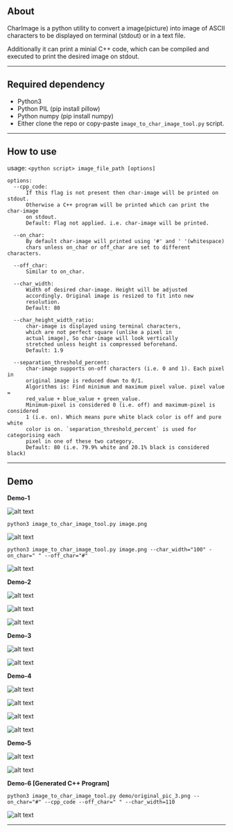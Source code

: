 ## About

CharImage is a python utility to convert a image(picture) into image of ASCII characters to be displayed on terminal (stdout) or in a text file.

Additionally it can print a minial C++ code, which can be compiled and executed to print the desired image on stdout.

-------------------------------------------------------------------------------------------------------
## Required dependency
- Python3
- Python PIL (pip install pillow)
- Python numpy (pip install numpy)
- Either clone the repo or copy-paste `image_to_char_image_tool.py` script.

-------------------------------------------------------------------------------------------------------
## How to use

usage: `<python script> image_file_path [options]`

```
options:
  --cpp_code:
      If this flag is not present then char-image will be printed on stdout.
      Otherwise a C++ program will be printed which can print the char-image
      on stdout.
      Default: Flag not applied. i.e. char-image will be printed.

  --on_char: 
      By default char-image will printed using '#' and ' '(whitespace)
      chars unless on_char or off_char are set to different characters.

  --off_char:
      Similar to on_char.

  --char_width:
      Width of desired char-image. Height will be adjusted
      accordingly. Original image is resized to fit into new
      resolution.
      Default: 80

  --char_height_width_ratio:
      char-image is displayed using terminal characters,
      which are not perfect square (unlike a pixel in
      actual image), So char-image will look vertically
      stretched unless height is compressed beforehand.
      Default: 1.9

  --separation_threshold_percent:
      char-image supports on-off characters (i.e. 0 and 1). Each pixel in
      original image is reduced down to 0/1.
      Algorithms is: Find minimum and maximum pixel value. pixel value =
      red_value + blue_value + green_value.
      Minimum-pixel is considered 0 (i.e. off) and maximum-pixel is considered
      1 (i.e. on). Which means pure white black color is off and pure white
      color is on. `separation_threshold_percent` is used for categorising each
      pixel in one of these two category.
      Default: 80 (i.e. 79.9% white and 20.1% black is considered black)
```
-------------------------------------------------------------------------------------------------------


## Demo

**Demo-1**

![alt text](https://raw.githubusercontent.com/mohitmv/char_image/master/demo/original_pic_1.png "Showcase-1")

`python3 image_to_char_image_tool.py image.png`

![alt text](https://raw.githubusercontent.com/mohitmv/char_image/master/demo/showcase_1_2.png "Showcase-1.1")

`python3 image_to_char_image_tool.py image.png --char_width="100" -on_char=" " --off_char="#"`

![alt text](https://raw.githubusercontent.com/mohitmv/char_image/master/demo/showcase_1.png "Showcase-1.2")

**Demo-2**

![alt text](https://raw.githubusercontent.com/mohitmv/char_image/master/demo/original_pic_2.png "Showcase-")

![alt text](https://raw.githubusercontent.com/mohitmv/char_image/master/demo/showcase_2.png "Showcase-")

![alt text](https://raw.githubusercontent.com/mohitmv/char_image/master/demo/showcase_2_2.png "Showcase-")

**Demo-3**

![alt text](https://raw.githubusercontent.com/mohitmv/char_image/master/demo/original_pic_3.png "Showcase-")

![alt text](https://raw.githubusercontent.com/mohitmv/char_image/master/demo/showcase_3.png "Showcase-")

**Demo-4**

![alt text](https://raw.githubusercontent.com/mohitmv/char_image/master/demo/original_pic4.png "Showcase-")

![alt text](https://raw.githubusercontent.com/mohitmv/char_image/master/demo/original_pic_4_2.jpg "Showcase-")

![alt text](https://raw.githubusercontent.com/mohitmv/char_image/master/demo/showcase_4.png "Showcase-")

![alt text](https://raw.githubusercontent.com/mohitmv/char_image/master/demo/showcase_4_2.png "Showcase-")


**Demo-5**

![alt text](https://raw.githubusercontent.com/mohitmv/char_image/master/demo/original_pic_5.jpg "Showcase-")

![alt text](https://raw.githubusercontent.com/mohitmv/char_image/master/demo/showcase_5.png "Showcase-")

**Demo-6 [Generated C++ Program]**

`python3 image_to_char_image_tool.py demo/original_pic_3.png --on_char="#" --cpp_code --off_char=" " --char_width=110`

![alt text](https://raw.githubusercontent.com/mohitmv/char_image/master/demo/generated_cpp_code_to_print_pic_3.png "Showcase-1.2")




-------------------------------------------------------------------------------------------------------
